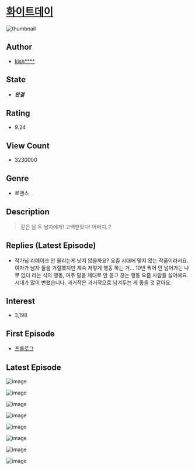# [화이트데이](https://comic.naver.com/bestChallenge/list?titleId=674665)
![thumbnail](https://image-comic.pstatic.net/user_contents_data/challenge_comic/2016/07/04/290784/thumbnail_title_kishida_184403_.jpg)

## Author
- [kish****](https://comic.naver.com/artistTitle?id=290784)

## State
- ***완결***

## Rating
- 9.24

## View Count
- 3230000

## Genre
- 로맨스

## Description
> 같은 날 두 남자에게! 고백받았다! 어쩌지..?

## Replies (Latest Episode)
- 작가님 리메이크 안 올리는게 낫지 않을까요? 요즘 시대에 맞지 않는 작품이라서요. 여자가 남자 둘을 거절했지만 계속 저렇게 행동 하는 거... 10번 찍어 안 넘어가는 나무 없다 라는 식의 행동, 여주 말을 제대로 안 듣고 끊는 행동 요즘 사람들 싫어해요. 시대가 많이 변했습니다. 과거작은 과거작으로 남겨두는 게 좋을 것 같아요.

## Interest
- 3,198

## First Episode
- [프롤로그](https://comic.naver.com/bestChallenge/detail?titleId=674665&no=1)

## Latest Episode
![image](https://image-comic.pstatic.net/user_contents_data/challenge_comic/2021/11/30/290784/upload_7004567889406943797.jpeg)

![image](https://image-comic.pstatic.net/user_contents_data/challenge_comic/2021/11/30/290784/upload_3616781069575218786.jpeg)

![image](https://image-comic.pstatic.net/user_contents_data/challenge_comic/2021/11/30/290784/upload_7221018637529069368.jpeg)

![image](https://image-comic.pstatic.net/user_contents_data/challenge_comic/2021/11/30/290784/upload_7378128974955229237.jpeg)

![image](https://image-comic.pstatic.net/user_contents_data/challenge_comic/2021/11/30/290784/upload_3487534563548357689.jpeg)

![image](https://image-comic.pstatic.net/user_contents_data/challenge_comic/2021/11/30/290784/upload_3761412104748557113.jpeg)

![image](https://image-comic.pstatic.net/user_contents_data/challenge_comic/2021/11/30/290784/upload_3835154154120569446.jpeg)

![image](https://image-comic.pstatic.net/user_contents_data/challenge_comic/2021/11/30/290784/upload_3761403131672475702.jpeg)
